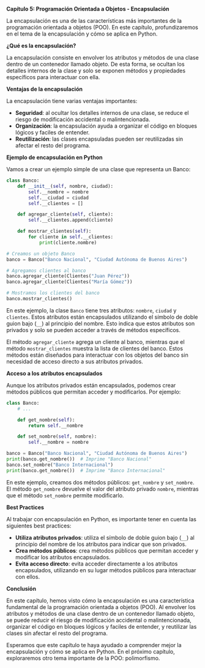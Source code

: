 **Capítulo 5: Programación Orientada a Objetos - Encapsulación**

La encapsulación es una de las características más importantes de la programación orientada a objetos (POO). En este capítulo, profundizaremos en el tema de la encapsulación y cómo se aplica en Python.

**¿Qué es la encapsulación?**

La encapsulación consiste en envolver los atributos y métodos de una clase dentro de un contenedor llamado objeto. De esta forma, se ocultan los detalles internos de la clase y solo se exponen métodos y propiedades específicos para interactuar con ella.

**Ventajas de la encapsulación**

La encapsulación tiene varias ventajas importantes:

* **Seguridad**: al ocultar los detalles internos de una clase, se reduce el riesgo de modificación accidental o malintencionada.
* **Organización**: la encapsulación ayuda a organizar el código en bloques lógicos y faciles de entender.
* **Reutilización**: las clases encapsuladas pueden ser reutilizadas sin afectar el resto del programa.

**Ejemplo de encapsulación en Python**

Vamos a crear un ejemplo simple de una clase que representa un Banco:
```python
class Banco:
    def __init__(self, nombre, ciudad):
        self.__nombre = nombre
        self.__ciudad = ciudad
        self.__clientes = []

    def agregar_cliente(self, cliente):
        self.__clientes.append(cliente)

    def mostrar_clientes(self):
        for cliente in self.__clientes:
            print(cliente.nombre)

# Creamos un objeto Banco
banco = Banco("Banco Nacional", "Ciudad Autónoma de Buenos Aires")

# Agregamos clientes al banco
banco.agregar_cliente(Clientes("Juan Pérez"))
banco.agregar_cliente(Clientes("María Gómez"))

# Mostramos los clientes del banco
banco.mostrar_clientes()
```
En este ejemplo, la clase `Banco` tiene tres atributos: `nombre`, `ciudad` y `clientes`. Estos atributos están encapsulados utilizando el símbolo de doble guion bajo (`__`) al principio del nombre. Esto indica que estos atributos son privados y solo se pueden acceder a través de métodos específicos.

El método `agregar_cliente` agrega un cliente al banco, mientras que el método `mostrar_clientes` muestra la lista de clientes del banco. Estos métodos están diseñados para interactuar con los objetos del banco sin necesidad de acceso directo a sus atributos privados.

**Acceso a los atributos encapsulados**

Aunque los atributos privados están encapsulados, podemos crear métodos públicos que permitan acceder y modificarlos. Por ejemplo:
```python
class Banco:
    # ...

    def get_nombre(self):
        return self.__nombre

    def set_nombre(self, nombre):
        self.__nombre = nombre

banco = Banco("Banco Nacional", "Ciudad Autónoma de Buenos Aires")
print(banco.get_nombre())  # Imprime "Banco Nacional"
banco.set_nombre("Banco Internacional")
print(banco.get_nombre())  # Imprime "Banco Internacional"
```
En este ejemplo, creamos dos métodos públicos: `get_nombre` y `set_nombre`. El método `get_nombre` devuelve el valor del atributo privado `nombre`, mientras que el método `set_nombre` permite modificarlo.

**Best Practices**

Al trabajar con encapsulación en Python, es importante tener en cuenta las siguientes best practices:

* **Utiliza atributos privados**: utiliza el símbolo de doble guion bajo (`__`) al principio del nombre de los atributos para indicar que son privados.
* **Crea métodos públicos**: crea métodos públicos que permitan acceder y modificar los atributos encapsulados.
* **Evita acceso directo**: evita acceder directamente a los atributos encapsulados, utilizando en su lugar métodos públicos para interactuar con ellos.

**Conclusión**

En este capítulo, hemos visto cómo la encapsulación es una característica fundamental de la programación orientada a objetos (POO). Al envolver los atributos y métodos de una clase dentro de un contenedor llamado objeto, se puede reducir el riesgo de modificación accidental o malintencionada, organizar el código en bloques lógicos y faciles de entender, y reutilizar las clases sin afectar el resto del programa.

Esperamos que este capítulo te haya ayudado a comprender mejor la encapsulación y cómo se aplica en Python. En el próximo capítulo, exploraremos otro tema importante de la POO: polimorfismo.